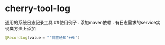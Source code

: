 # cherry-tool-log
通用的系统日志记录工具
##使用例子
. 添加maven依赖
. 有日志需求的service实现类方法上添加
 ```java
 @RecordLog(value = "'前置通知'+#h")
 ```
